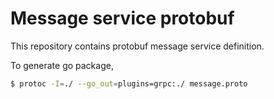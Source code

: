 # Message service protobuf

This repository contains protobuf message service definition.

To generate go package,

```bash
$ protoc -I=./ --go_out=plugins=grpc:./ message.proto
```
